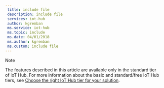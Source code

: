 ```yaml
---
 title: include file
 description: include file
 services: iot-hub
 author: kgremban
 ms.service: iot-hub
 ms.topic: include
 ms.date: 04/01/2018
 ms.author: kgremban
 ms.custom: include file
---
```

>[!NOTE]
>The features described in this article are available only in the standard tier of IoT Hub. For more information about the basic and standard/free IoT Hub tiers, see [Choose the right IoT Hub tier for your solution](../articles/iot-hub/iot-hub-scaling.md).
